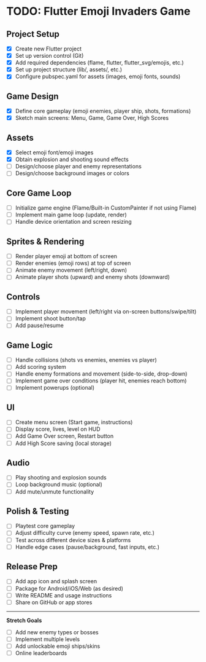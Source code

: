 # TODO: Flutter Emoji Invaders Game

## Project Setup
- [x] Create new Flutter project
- [x] Set up version control (Git)
- [x] Add required dependencies (flame, flutter, flutter_svg/emojis, etc.)
- [x] Set up project structure (lib/, assets/, etc.)
- [x] Configure pubspec.yaml for assets (images, emoji fonts, sounds)

## Game Design
- [x] Define core gameplay (emoji enemies, player ship, shots, formations)
- [x] Sketch main screens: Menu, Game, Game Over, High Scores

## Assets
- [x] Select emoji font/emoji images
- [x] Obtain explosion and shooting sound effects
- [ ] Design/choose player and enemy representations
- [ ] Design/choose background images or colors

## Core Game Loop
- [ ] Initialize game engine (Flame/Built-in CustomPainter if not using Flame)
- [ ] Implement main game loop (update, render)
- [ ] Handle device orientation and screen resizing

## Sprites & Rendering
- [ ] Render player emoji at bottom of screen
- [ ] Render enemies (emoji rows) at top of screen
- [ ] Animate enemy movement (left/right, down)
- [ ] Animate player shots (upward) and enemy shots (downward)

## Controls
- [ ] Implement player movement (left/right via on-screen buttons/swipe/tilt)
- [ ] Implement shoot button/tap
- [ ] Add pause/resume

## Game Logic
- [ ] Handle collisions (shots vs enemies, enemies vs player)
- [ ] Add scoring system
- [ ] Handle enemy formations and movement (side-to-side, drop-down)
- [ ] Implement game over conditions (player hit, enemies reach bottom)
- [ ] Implement powerups (optional)

## UI
- [ ] Create menu screen (Start game, instructions)
- [ ] Display score, lives, level on HUD
- [ ] Add Game Over screen, Restart button
- [ ] Add High Score saving (local storage)

## Audio
- [ ] Play shooting and explosion sounds
- [ ] Loop background music (optional)
- [ ] Add mute/unmute functionality

## Polish & Testing
- [ ] Playtest core gameplay
- [ ] Adjust difficulty curve (enemy speed, spawn rate, etc.)
- [ ] Test across different device sizes & platforms
- [ ] Handle edge cases (pause/background, fast inputs, etc.)

## Release Prep
- [ ] Add app icon and splash screen
- [ ] Package for Android/iOS/Web (as desired)
- [ ] Write README and usage instructions
- [ ] Share on GitHub or app stores

---

**Stretch Goals**
- [ ] Add new enemy types or bosses
- [ ] Implement multiple levels
- [ ] Add unlockable emoji ships/skins
- [ ] Online leaderboards
